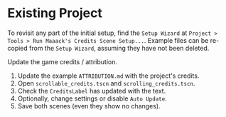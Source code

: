 # Existing Project

To revisit any part of the initial setup, find the `Setup Wizard` at `Project > Tools > Run Maaack's Credits Scene Setup...`. Example files can be re-copied from the `Setup Wizard`, assuming they have not been deleted.

Update the game credits / attribution.

1.  Update the example `ATTRIBUTION.md` with the project's credits.
2.  Open `scrollable_credits.tscn` and  `scrolling_credits.tscn`.
3.  Check the `CreditsLabel` has updated with the text.
4.  Optionally, change settings or disable `Auto Update`.
5.  Save both scenes (even they show no changes).
